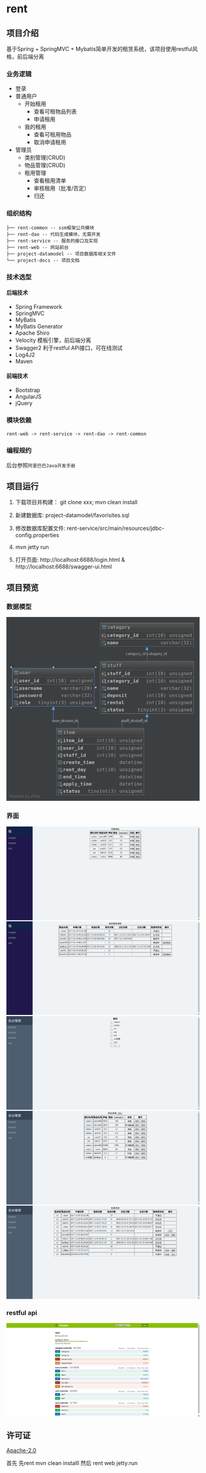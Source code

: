 # rent

## 项目介绍

基于Spring + SpringMVC + Mybatis简单开发的租赁系统，该项目使用restful风格，前后端分离

### 业务逻辑
- 登录
- 普通用户
    - 开始租用
        - 查看可租物品列表
        - 申请租用
    - 我的租用
        - 查看可租用物品
        - 取消申请租用
- 管理员
    - 类别管理(CRUD)
    - 物品管理(CRUD)
    - 租用管理
        - 查看租用清单
        - 审核租用（批准/否定）
        - 归还

### 组织结构

```
├── rent-common -- ssm框架公共模块
├── rent-dao -- 代码生成模块，无需开发
├── rent-service -- 服务的接口及实现
├── rent-web -- 网站前台
├── project-datamodel -- 项目数据库相关文件
└── project-docs -- 项目文档
```

### 技术选型

#### 后端技术

- Spring Framework
- SpringMVC
- MyBatis
- MyBatis Generator
- Apache Shiro
- Velocity     模板引擎，前后端分离
- Swagger2     利于restful APi接口，可在线测试
- Log4J2
- Maven

#### 前端技术

- Bootstrap
- AngularJS
- jQuery

### 模块依赖

```
rent-web -> rent-service -> rent-dao -> rent-common
```

### 编程规约

后台参照`阿里巴巴Java开发手册`

## 项目运行

1. 下载项目并构建： git clone xxx; mvn clean install

2. 新建数据库: project-datamodel/favorisites.sql

3. 修改数据库配置文件: rent-service/src/main/resources/jdbc-config.properties

4. mvn jetty run

5. 打开页面: http://localhost:6688/login.html & http://localhost:6688/swagger-ui.html

## 项目预览

### 数据模型

![数据模型图](/project-datamodel/rent.png)

### 界面

![start-rent](/project-docs/images/start-rent.png)
![my-rent](/project-docs/images/my-rent.png)
![category](/project-docs/images/category.png)
![stuff](/project-docs/images/stuff.png)
![rent](/project-docs/images/rent.png)

### restful api

![restful](/project-docs/images/restful.png)

## 许可证

[Apache-2.0](http://www.apache.org/licenses/LICENSE-2.0)



首先 先rent  mvn clean installl
然后  rent web jetty:run
